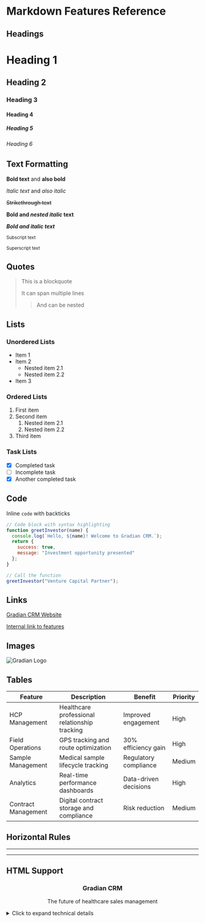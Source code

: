 # Markdown Features Reference

## Headings

# Heading 1
## Heading 2
### Heading 3
#### Heading 4
##### Heading 5
###### Heading 6

## Text Formatting

**Bold text** and __also bold__

*Italic text* and _also italic_

~~Strikethrough text~~

**Bold and _nested italic_ text**

***Bold and italic text***

<sub>Subscript text</sub>

<sup>Superscript text</sup>

## Quotes

> This is a blockquote
> 
> It can span multiple lines
>
> > And can be nested

## Lists

### Unordered Lists
- Item 1
- Item 2
  - Nested item 2.1
  - Nested item 2.2
- Item 3

### Ordered Lists
1. First item
2. Second item
   1. Nested item 2.1
   2. Nested item 2.2
3. Third item

### Task Lists
- [x] Completed task
- [ ] Incomplete task
- [x] Another completed task

## Code

Inline `code` with backticks

```javascript
// Code block with syntax highlighting
function greetInvestor(name) {
  console.log(`Hello, ${name}! Welcome to Gradian CRM.`);
  return {
    success: true,
    message: "Investment opportunity presented"
  };
}

// Call the function
greetInvestor("Venture Capital Partner");
```

## Links

[Gradian CRM Website](https://example.com/gradian-crm)

[Internal link to features](#lists)

## Images

![Gradian Logo](https://images.examples.com/wp-content/uploads/2024/04/Gradian.png)

## Tables

| Feature | Description | Benefit | Priority |
| ------- | ----------- | ------- | -------- |
| HCP Management | Healthcare professional relationship tracking | Improved engagement | High |
| Field Operations | GPS tracking and route optimization | 30% efficiency gain | High |
| Sample Management | Medical sample lifecycle tracking | Regulatory compliance | Medium |
| Analytics | Real-time performance dashboards | Data-driven decisions | High |
| Contract Management | Digital contract storage and compliance | Risk reduction | Medium |

## Horizontal Rules

---

***

## HTML Support

<div align="center">
  <h3>Gradian CRM</h3>
  <p>The future of healthcare sales management</p>
</div>

<details>
<summary>Click to expand technical details</summary>

- Built with React and Next.js
- Mobile-optimized interface
- Comprehensive API documentation
- Enterprise-grade security

</details> 